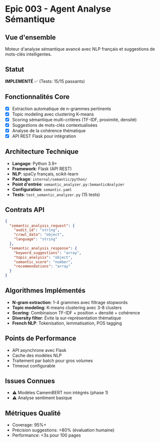 # Epic 003 - Agent Analyse Sémantique

## Vue d'ensemble
Moteur d'analyse sémantique avancé avec NLP français et suggestions de mots-clés intelligentes.

## Statut
**IMPLEMENTÉ** ✅ (Tests: 15/15 passants)

## Fonctionnalités Core
- [x] Extraction automatique de n-grammes pertinents
- [x] Topic modeling avec clustering K-means
- [x] Scoring sémantique multi-critères (TF-IDF, proximité, densité)
- [x] Suggestions de mots-clés contextualisées
- [x] Analyse de la cohérence thématique
- [x] API REST Flask pour intégration

## Architecture Technique
- **Langage**: Python 3.9+
- **Framework**: Flask (API REST)
- **NLP**: spaCy français, scikit-learn
- **Package**: `internal/semantic/python/`
- **Point d'entrée**: `semantic_analyzer.py:SemanticAnalyzer`
- **Configuration**: `semantic.yaml`
- **Tests**: `test_semantic_analyzer.py` (15 tests)

## Contrats API
```json
{
  "semantic_analysis_request": {
    "audit_id": "string",
    "crawl_data": "object",
    "language": "string"
  },
  "semantic_analysis_response": {
    "keyword_suggestions": "array",
    "topic_analysis": "object",
    "semantic_score": "number",
    "recommendations": "array"
  }
}
```

## Algorithmes Implémentés
- **N-gram extraction**: 1-4 grammes avec filtrage stopwords
- **Topic modeling**: K-means clustering avec 3-8 clusters
- **Scoring**: Combinaison TF-IDF + position + densité + cohérence
- **Diversity filter**: Évite la sur-représentation thématique
- **French NLP**: Tokenisation, lemmatisation, POS tagging

## Points de Performance
- API asynchrone avec Flask
- Cache des modèles NLP
- Traitement par batch pour gros volumes
- Timeout configurable

## Issues Connues
- ⚠️ Modèles CamemBERT non intégrés (phase 1)
- ⚠️ Analyse sentiment basique

## Métriques Qualité
- Coverage: 95%+
- Précision suggestions: >80% (évaluation humaine)
- Performance: <3s pour 100 pages